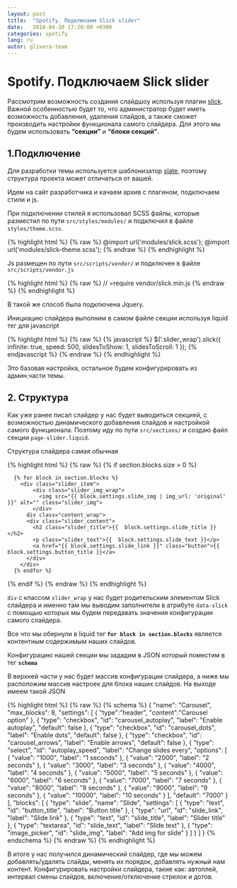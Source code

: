 ```yaml
---
layout: post
title:  "Spotify. Подключаем Slick slider"
date:   2018-04-30 17:20:00 +0300
categories: spotify
lang: ru
autor: glivera-team
---
```

# **Spotify. Подключаем Slick slider**

Рассмотрим возможность создания слайдшоу используя плагин [slick](http://kenwheeler.github.io/slick/). Важной особенностью будет то, что администратор будет иметь возможность добавления, удаления слайдов, а также сможет производить настройки функционала самого слайдера. Для этого мы будем использовать **“секции”** и **“блоки секций”**.

## **1.Подключение**

Для разработки темы используется шаблонизатор [slate](https://shopify.github.io/slate/), поэтому структура проекта может отличаться от вашей.

Идем на сайт разработчика и качаем архив с плагином, подключаем стили и js.

При подключении стилей я использовал SCSS файлы, которые разместил по пути `src/styles/modules/` и подключил в файле `styles/theme.scss`.

{% highlight html %}
{% raw  %}
    @import url('modules/slick.scss');
    @import url('modules/slick-theme.scss');
{% endraw %}
{% endhighlight %}

Js размещен по пути `src/scripts/vendor/` и подключен в файле `src/scripts/vendor.js`

{% highlight html %}
{% raw  %}
  // =require vendor/slick.min.js
{% endraw %}
{% endhighlight %}

В такой же способ была подключена Jquery.

Инициацию слайдера выполним в самом файле секции используя liquid тег для javascript

{% highlight html %}
{% raw  %}
  {% javascript %}
  $('.slider_wrap').slick({
    infinite: true,
    speed: 500,
    slidesToShow: 1,
    slidesToScroll: 1
  });
{% endjavascript %}
{% endraw %}
{% endhighlight %}


Это базовая настройка, остальное будем конфигурировать из админ.части темы.

## **2. Структура**

Как уже ранее писал слайдер у нас будет выводиться секцией, с возможностью динамического добавления слайдов и настройкой самого функционала. Поэтому иду по пути `src/sections/` и создаю файл секции `page-slider.liquid`.

Структура слайдера самая обычная

{% highlight html %}
{% raw  %}
  {% if section.blocks.size > 0 %}
  <div class="slider_wrap" data-slick='{"autoplay": {{ section.settings.carousel_autoplay }}, "autoplaySpeed": {{ section.settings.autoplay_speed }}, "dots": {{ section.settings.carousel_dots }}, "arrows": {{ section.settings.carousel_arrows }}}'>

      {% for block in section.blocks %}
        <div class="slider_item">
            <div class="slider_img_wrap">
              <img src="{{ block.settings.slide_img | img_url: 'original' }}" alt="" class="slider_img">
            </div>
          div class="content_wrap">
          <div class="slider_content">
            <h2 class="slider_title">{{  block.settings.slide_title }}</h2>
            <p class="slider_text">{{  block.settings.slide_text }}</p>
            <a href="{{ block.settings.slide_link }}" class="button">{{ block.settings.button_title }}</a>
          </div>
        </div>
      {% endfor %}
  </div>
  {% endif %}
{% endraw %}
{% endhighlight %}


`div` с классом `slider_wrap` у нас будет родительским элементом Slick слайдера и именно там мы выводим заполнители в атрибуте `data-slick` с помощью которых мы будем передавать значения конфигурации самого слайдера.

Все что мы обернули в liquid тег **`for block in section.blocks`** является контентным  содержимым наших слайдов.

Конфигурацию нашей секции мы зададим в JSON который поместим в тег **`schema`**

В верхней части у нас будет массив конфигурации слайдера, а ниже мы расположим массив настроек для блока наших слайдов. На выходе имеем такой JSON

{% highlight html %}
{% raw  %}
  {% schema %}
    {
    "name": "Carousel",
    "max_blocks": 8,
    "settings": [
      {
        "type":"header",
        "content":"Carousel option"
      },
      {
        "type": "checkbox",
        "id": "carousel_autoplay",
        "label": "Enable autoplay",
        "default": false
      },
      {
        "type": "checkbox",
        "id": "carousel_dots",
        "label": "Enable dots",
        "default": false
      },
      {
        "type": "checkbox",
        "id": "carousel_arrows",
        "label": "Enable arrows",
        "default": false
      },
      {
        "type": "select",
        "id": "autoplay_speed",
        "label": "Change slides every",
          "options": [
          { "value": "1000", "label": "1 seconds" },
          { "value": "2000", "label": "2 seconds" },
          { "value": "3000", "label": "3 seconds" },
          { "value": "4000", "label": "4 seconds" },
          { "value": "5000", "label": "5 seconds" },
          { "value": "6000", "label": "6 seconds" },
          { "value": "7000", "label": "7 seconds" },
          { "value": "8000", "label": "8 seconds" },
          { "value": "9000", "label": "9 seconds" },
          { "value": "10000", "label": "10 seconds" }
        ],
        "default": "7000"
      }
    ],
    "blocks": [
      {
      "type": "slide",
      "name": "Slide",
      "settings": [
            {
              "type": "text",
              "id": "button_title",
              "label": "Button title"
            },
            {
              "type": "url",
              "id": "slide_link",
              "label": "Slide link"
            },
            {
              "type": "text",
              "id": "slide_title",
              "label": "Slider title"
            },
            {
              "type": "textarea",
              "id": "slide_text",
              "label": "Slide text"
            },
            {
              "type": "image_picker",
              "id": "slide_img",
              "label": "Add img for slide"
            }
          ]
        }
      ]
    }
  {% endschema %}
{% endraw %}
{% endhighlight %}


В итоге у нас получился динамический слайдер, где мы можем добавлять/удалять слайды, менять их порядок, добавлять нужный нам контент. Конфигурировать настройки слайдера, такие как: автоплей, интервал смены слайдов, включение/отключение стрелок и дотов.

<img alt="" src="../../../../i/slick1.jpg">